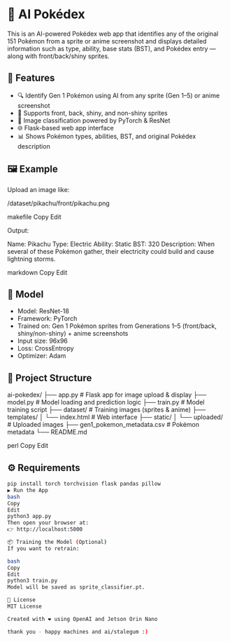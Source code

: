 # 🧠 AI Pokédex

This is an AI-powered Pokédex web app that identifies any of the original 151 Pokémon from a sprite or anime screenshot and displays detailed information such as type, ability, base stats (BST), and Pokédex entry — along with front/back/shiny sprites.

## 🚀 Features

- 🔍 Identify Gen 1 Pokémon using AI from any sprite (Gen 1–5) or anime screenshot
- 📸 Supports front, back, shiny, and non-shiny sprites
- 🧠 Image classification powered by PyTorch & ResNet
- 🌐 Flask-based web app interface
- 📊 Shows Pokémon types, abilities, BST, and original Pokédex description

## 🖼 Example

Upload an image like:

/dataset/pikachu/front/pikachu.png

makefile
Copy
Edit

Output:

Name: Pikachu
Type: Electric
Ability: Static
BST: 320
Description: When several of these Pokémon gather, their electricity could build and cause lightning storms.

markdown
Copy
Edit

## 🧠 Model

- Model: ResNet-18
- Framework: PyTorch
- Trained on: Gen 1 Pokémon sprites from Generations 1–5 (front/back, shiny/non-shiny) + anime screenshots
- Input size: 96x96
- Loss: CrossEntropy
- Optimizer: Adam

## 📁 Project Structure

ai-pokedex/
├── app.py # Flask app for image upload & display
├── model.py # Model loading and prediction logic
├── train.py # Model training script
├── dataset/ # Training images (sprites & anime)
├── templates/
│ └── index.html # Web interface
├── static/
│ └── uploaded/ # Uploaded images
├── gen1_pokemon_metadata.csv # Pokémon metadata
└── README.md

perl
Copy
Edit

## ⚙️ Requirements

```bash
pip install torch torchvision flask pandas pillow
▶️ Run the App
bash
Copy
Edit
python3 app.py
Then open your browser at:
👉 http://localhost:5000

📦 Training the Model (Optional)
If you want to retrain:

bash
Copy
Edit
python3 train.py
Model will be saved as sprite_classifier.pt.

📜 License
MIT License

Created with ❤️ using OpenAI and Jetson Orin Nano

thank you - happy machines and ai/stalegum :)
